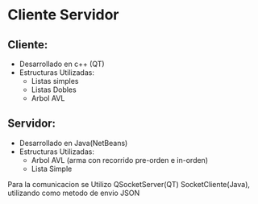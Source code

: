 # Cliente Servidor

## Cliente:
  * Desarrollado en c++ (QT)
  * Estructuras Utilizadas: 
    + Listas simples
    + Listas Dobles
    + Arbol AVL


## Servidor:
  * Desarrollado en Java(NetBeans)
  * Estructuras Utilizadas:
    + Arbol AVL (arma con recorrido pre-orden e in-orden)
    + Lista Simple

Para la comunicacion se Utilizo QSocketServer(QT) SocketCliente(Java), utilizando como metodo de envio JSON
